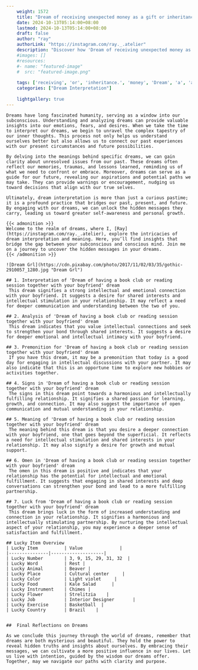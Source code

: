 ```yaml
---
    weight: 1572
    title: "Dream of receiving unexpected money as a gift or inheritance."  # Assuming 'title' column exists
    date: 2024-10-13T05:14:00+08:00
    lastmod: 2024-10-13T05:14:00+08:00
    draft: false
    author: "ray"
    authorLink: "https://instagram.com/ray._.atelier"
    description: "Discover how 'Dream of receiving unexpected money as a gift or inheritance.' can interpret your future and uncover its significant meanings in your life."
    #images: []
    #resources:
    #- name: "featured-image"
    #  src: "featured-image.png"
    
    tags: ['receiving', 'or', 'inheritance.', 'money', 'Dream', 'a', 'as', 'unexpected', 'of', 'gift']
    categories: ["Dream Interpretation"]
    
    lightgallery: true
---
```

    
    Dreams have long fascinated humanity, serving as a window into our subconscious. Understanding and analyzing dreams can provide valuable insights into our emotions, fears, and desires. When we take the time to interpret our dreams, we begin to unravel the complex tapestry of our inner thoughts. This process not only helps us understand ourselves better but also allows us to connect our past experiences with our present circumstances and future possibilities.
    
    By delving into the meanings behind specific dreams, we can gain clarity about unresolved issues from our past. These dreams often reflect our memories, traumas, and lessons learned, reminding us of what we need to confront or embrace. Moreover, dreams can serve as a guide for our future, revealing our aspirations and potential paths we may take. They can provide warnings or encouragement, nudging us toward decisions that align with our true selves.
    
    Ultimately, dream interpretation is more than just a curious pastime; it is a profound practice that bridges our past, present, and future. By engaging with our dreams, we can unlock the hidden messages they carry, leading us toward greater self-awareness and personal growth.
    
    {{< admonition >}}
    Welcome to the realm of dreams, where I, [Ray](https://instagram.com/ray._.atelier), explore the intricacies of dream interpretation and meaning. Here, you’ll find insights that bridge the gap between your subconscious and conscious mind. Join me on a journey to uncover the hidden messages in your dreams.
    {{< /admonition >}}
    
    ![Dream Grl](https://cdn.pixabay.com/photo/2017/11/02/03/35/gothic-2910057_1280.jpg "Dream Grl")
    
    ## 1. Interpretation of 'Dream of having a book club or reading session together with your boyfriend' dream
     This dream signifies a strong intellectual and emotional connection with your boyfriend. It suggests a desire for shared interests and intellectual stimulation in your relationship. It may reflect a need for deeper communication and understanding between the two of you.
    
    ## 2. Analysis of 'Dream of having a book club or reading session together with your boyfriend' dream
     This dream indicates that you value intellectual connections and seek to strengthen your bond through shared interests. It suggests a desire for deeper emotional and intellectual intimacy with your boyfriend.
    
    ## 3. Premonition for 'Dream of having a book club or reading session together with your boyfriend' dream
     If you have this dream, it may be a premonition that today is a good day for engaging in intellectual discussions with your partner. It may also indicate that this is an opportune time to explore new hobbies or activities together.
    
    ## 4. Signs in 'Dream of having a book club or reading session together with your boyfriend' dream
     The signs in this dream point towards a harmonious and intellectually fulfilling relationship. It signifies a shared passion for learning, growth, and connection. It may also suggest the importance of open communication and mutual understanding in your relationship.
    
    ## 5. Meaning of 'Dream of having a book club or reading session together with your boyfriend' dream
     The meaning behind this dream is that you desire a deeper connection with your boyfriend, one that goes beyond the superficial. It reflects a need for intellectual stimulation and shared interests in your relationship. It may also signify a desire for growth and mutual support.
    
    ## 6. Omen in 'Dream of having a book club or reading session together with your boyfriend' dream
     The omen in this dream is positive and indicates that your relationship has the potential for intellectual and emotional fulfillment. It suggests that engaging in shared interests and deep conversations can strengthen your bond and lead to a more fulfilling partnership.
    
    ## 7. Luck from 'Dream of having a book club or reading session together with your boyfriend' dream
     This dream brings luck in the form of increased understanding and connection in your relationship. It signifies a harmonious and intellectually stimulating partnership. By nurturing the intellectual aspect of your relationship, you may experience a deeper sense of satisfaction and fulfillment.
    
    ## Lucky Item Overview
    | Lucky Item          | Value              |
    |---------------|--------------------|
    | Lucky Number        | 3, 9, 15, 29, 31, 32  |
    | Lucky Word          | Rest |
    | Lucky Animal        | Beaver |
    | Lucky Place         | Cultural center     |
    | Lucky Color         | Light violet     |
    | Lucky Food          | Kale Salad      |
    | Lucky Instrument    | Chimes |
    | Lucky Flower        | Strelitzia    |
    | Lucky Job           | Interior Designer       |
    | Lucky Exercise      | Basketball  |
    | Lucky Country       | Brazil    |
    
    
    ##  Final Reflections on Dreams
    
    As we conclude this journey through the world of dreams, remember that dreams are both mysterious and beautiful. They hold the power to reveal hidden truths and insights about ourselves. By embracing their messages, we can cultivate a more positive influence in our lives. Let us live with intention, guided by the wisdom our dreams offer. Together, may we navigate our paths with clarity and purpose.
    